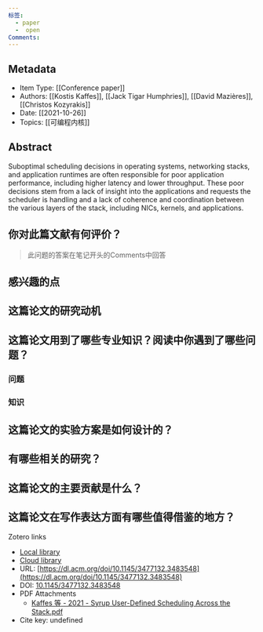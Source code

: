 ```yaml
---
标签:
  - paper
  -  open
Comments:
---
```

## Metadata
* Item Type: [[Conference paper]]      
* Authors: [[Kostis Kaffes]], [[Jack Tigar Humphries]], [[David Mazières]], [[Christos Kozyrakis]]      
* Date: [[2021-10-26]]   
* Topics: [[可编程内核]]   
  

## Abstract

Suboptimal scheduling decisions in operating systems, networking stacks, and application runtimes are often responsible for poor application performance, including higher latency and lower throughput. These poor decisions stem from a lack of insight into the applications and requests the scheduler is handling and a lack of coherence and coordination between the various layers of the stack, including NICs, kernels, and applications.


## 你对此篇文献有何评价？

>此问题的答案在笔记开头的Comments中回答


## 感兴趣的点



## 这篇论文的研究动机




## 这篇论文用到了哪些专业知识？阅读中你遇到了哪些问题？ 
### 问题
### 知识


## 这篇论文的实验方案是如何设计的？ 




## 有哪些相关的研究？




## 这篇论文的主要贡献是什么？



## 这篇论文在写作表达方面有哪些值得借鉴的地方？





Zotero links

* [Local library](zotero://select/items/1_D7DYJ95R)    
* [Cloud library](http://zotero.org/users/12537825/items/D7DYJ95R)  
* URL: [https://dl.acm.org/doi/10.1145/3477132.3483548](https://dl.acm.org/doi/10.1145/3477132.3483548)  
* DOI: [10.1145/3477132.3483548](https://doi.org/10.1145/3477132.3483548)    
* PDF Attachments
	- [Kaffes 等 - 2021 - Syrup User-Defined Scheduling Across the Stack.pdf](zotero://open-pdf/library/items/ZJKTU85C)  
* Cite key: undefined